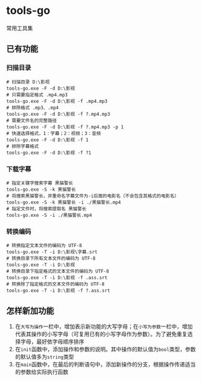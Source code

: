 # tools-go

常用工具集

## 已有功能

### 扫描目录

```shell
# 扫描目录 D:\影视
tools-go.exe -F -d D:\影视
# 只需要指定格式 .mp4.mp3
tools-go.exe -F -d D:\影视 -f .mp4.mp3
# 排除格式 .mp3、.mp4
tools-go.exe -F -d D:\影视 -f ?.mp4.mp3
# 需要文件名的完整路径
tools-go.exe -F -d D:\影视 -f ?.mp4.mp3 -p 1
# 快速选择格式，1：字幕；2：视频；3：音频
tools-go.exe -F -d D:\影视 -f 1
# 排除字幕格式
tools-go.exe -F -d D:\影视 -f ?1
```

### 下载字幕

```shell
# 指定关键字搜索字幕 黑猫警长
tools-go.exe -S -k 黑猫警长
# 将搜索黑猫警长，并重命名字幕文件为-i后面的电影名（不会包含其格式的电影名）
tools-go.exe -S -k 黑猫警长 -i ./黑猫警长.mp4
# 指定文件时，将搜索提取名 黑猫警长
tools-go.exe -S -i ./黑猫警长.mp4
```

### 转换编码

```shell
# 转换指定文本文件的编码为 UTF-8
tools-go.exe -T -i D:\影视\字幕.srt
# 转换目录下所有文本文件的编码为 UTF-8
tools-go.exe -T -i D:\影视
# 转换目录下指定格式的文本文件的编码为 UTF-8
tools-go.exe -T -i D:\影视 -f .ass.srt
# 转换除了指定格式的文本文件的编码为 UTF-8
tools-go.exe -T -i D:\影视 -f ?.ass.srt
```

## 怎样新加功能

1. 在`大写为操作`一栏中，增加表示新功能的大写字母；在`小写为参数`一栏中，增加代表其操作的小写字母（可复用已有的小写字母作为参数）。为了避免重复选择字母，最好依字母顺序排序
2. 在`init`函数中，添加操作和参数的说明。其中操作的默认值为`bool`类型，参数的默认值多为`string`类型
3. 在`main`函数中，在最后的判断语句中，添加新操作的分支，根据操作传递适当的参数给实际执行函数
